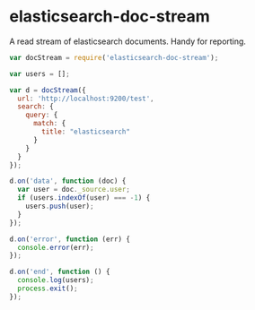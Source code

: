 # elasticsearch-doc-stream

A read stream of elasticsearch documents. Handy for reporting.

```js
var docStream = require('elasticsearch-doc-stream');

var users = [];

var d = docStream({
  url: 'http://localhost:9200/test',
  search: {
    query: {
      match: {
        title: "elasticsearch"
      }
    }
  }
});

d.on('data', function (doc) {
  var user = doc._source.user;
  if (users.indexOf(user) === -1) {
    users.push(user);
  }
});

d.on('error', function (err) {
  console.error(err);
});

d.on('end', function () {
  console.log(users);
  process.exit();
});
```
